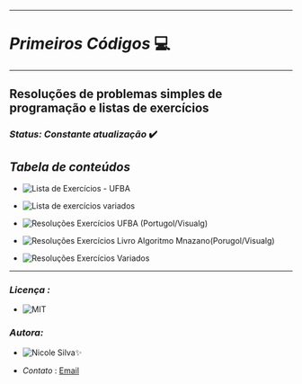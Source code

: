 

***
# _Primeiros Códigos_ :computer:
***
## Resoluções de problemas simples de programação e listas de exercícios

### _Status: Constante atualização_ :heavy_check_mark:

## _Tabela de conteúdos_


   * ![Lista de Exercícios - UFBA](https://github.com/Nicolesilvaa/Primeiros_Codigos/tree/master/Portugol/Exerc%C3%ADcio%20-%20UFBA)
   * ![Lista de exercícios variados](https://github.com/Nicolesilvaa/Primeiros_Codigos/tree/master/Portugol/Exerc%C3%ADcios%20-%20variados)
   * ![Resoluções Exercícios UFBA (Portugol/Visualg)](https://github.com/Nicolesilvaa/Primeiros_Codigos/tree/master/Portugol/Resolu%C3%A7%C3%A3o%20Exerc%C3%ADcios%20Visualg/Resolu%C3%A7%C3%A3oExerc%C3%ADcios%20-%20UFBA%20%20(VisuAlg))
   * ![Resoluções Exercícios Livro Algoritmo Mnazano(Porugol/Visualg)](https://github.com/Nicolesilvaa/Primeiros_Codigos/tree/master/Portugol/Resolu%C3%A7%C3%A3o%20Exerc%C3%ADcios%20Visualg/Resolu%C3%A7%C3%A3oExerc%C3%ADcios-%20Livro%20Algoritmos-Manzano(Visualg))
   
   * ![Resoluções Exercícios Variados](https://github.com/Nicolesilvaa/Primeiros_Codigos/tree/master/Portugol/Resolu%C3%A7%C3%A3o%20Exerc%C3%ADcios%20Visualg/Resolu%C3%A7%C3%A3oExerc%C3%ADciosVariados)

***

### _Licença :_
- ![MIT]( https://github.com/Nicolesilvaa/Programming-Material/blob/master/LICENSE)

### _Autora:_ 

 * ![Nicole Silva ](https://github.com/Nicolesilvaa/):sparkles:
  
 * _Contato_ :   [Email](Nicolesilva8144@gmail.com)
 

